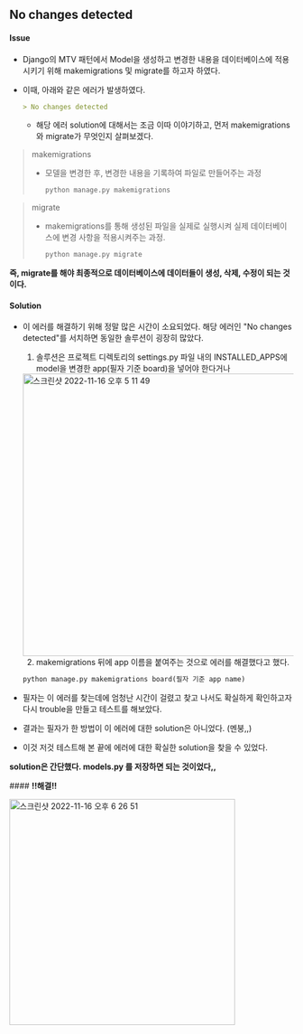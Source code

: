 ## No changes detected

#### Issue

- Django의 MTV 패턴에서 Model을 생성하고 변경한 내용을 데이터베이스에 적용시키기 위해 makemigrations 및 migrate를 하고자 하였다.

- 이때, 아래와 같은 에러가 발생하였다.

  ```markdown
  > No changes detected
  ```

  - 해당 에러 solution에 대해서는 조금 이따 이야기하고, 먼저 makemigrations와 migrate가 무엇인지 살펴보겠다.

> makemigrations
>
> - 모델을 변경한 후, 변경한 내용을 기록하여 파일로 만들어주는 과정
>
>   ```python
>   python manage.py makemigrations
>   ```



> migrate
>
> - makemigrations를 통해 생성된 파일을 실제로 실행시켜 실제 데이터베이스에 변경 사항을 적용시켜주는 과정.
>
>   ```python
>   python manage.py migrate
>   ```
>
> 

**즉, migrate를 해야 최종적으로 데이터베이스에 데이터들이 생성, 삭제, 수정이 되는 것이다.**





#### Solution

- 이 에러를 해결하기 위해 정말 많은 시간이 소요되었다. 해당 에러인 "No changes detected"를 서치하면 동일한 솔루션이 굉장히 많았다. 

  1. 솔루션은 프로젝트 디렉토리의 settings.py 파일 내의 INSTALLED_APPS에 model을 변경한 app(필자 기준 board)을 넣어야 한다거나

  <img width="500" alt="스크린샷 2022-11-16 오후 5 11 49" src="https://user-images.githubusercontent.com/91196025/202142620-8235462b-b2c4-489a-81cb-79d7e5d42632.png">

  2. makemigrations 뒤에 app 이름을 붙여주는 것으로 에러를 해결했다고 했다.

  ```python
  python manage.py makemigrations board(필자 기준 app name)
  ```

- 필자는 이 에러를 찾는데에 엄청난 시간이 걸렸고 찾고 나서도 확실하게 확인하고자 다시 trouble을 만들고 테스트를 해보았다.

- 결과는 필자가 한 방법이 이 에러에 대한 solution은 아니었다. (멘붕,,)

- 이것 저것 테스트해 본 끝에 에러에 대한 확실한 solution을 찾을 수 있었다.

**solution은 간단했다. models.py 를 저장하면 되는 것이었다,,**


​#### **!!해결!!**

<img width="400" alt="스크린샷 2022-11-16 오후 6 26 51" src="https://user-images.githubusercontent.com/91196025/202143221-98cd808b-fc0e-403b-8333-ba221da6418a.png">

